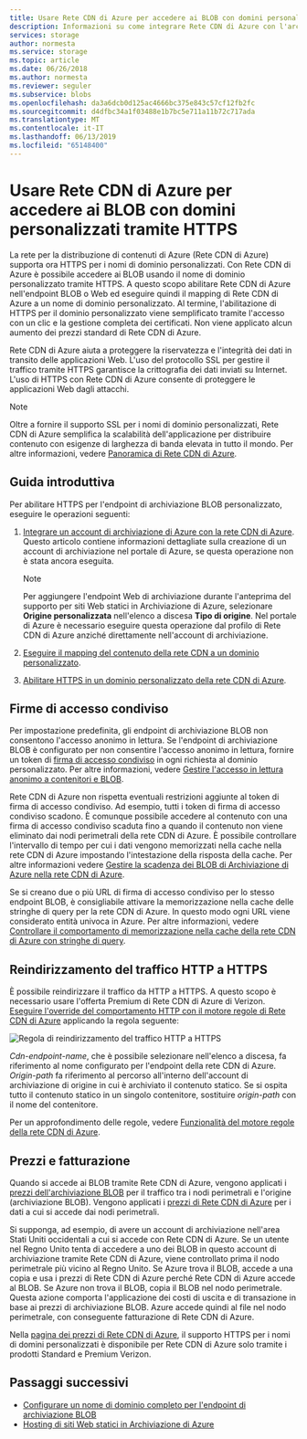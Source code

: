 ```yaml
---
title: Usare Rete CDN di Azure per accedere ai BLOB con domini personalizzati tramite HTTPS
description: Informazioni su come integrare Rete CDN di Azure con l'archiviazione BLOB per accedere ai BLOB con domini personalizzati tramite HTTPS
services: storage
author: normesta
ms.service: storage
ms.topic: article
ms.date: 06/26/2018
ms.author: normesta
ms.reviewer: seguler
ms.subservice: blobs
ms.openlocfilehash: da3a6dcb0d125ac4666bc375e843c57cf12fb2fc
ms.sourcegitcommit: d4dfbc34a1f03488e1b7bc5e711a11b72c717ada
ms.translationtype: MT
ms.contentlocale: it-IT
ms.lasthandoff: 06/13/2019
ms.locfileid: "65148400"
---
```

# <a name="use-azure-cdn-to-access-blobs-with-custom-domains-over-https"></a>Usare Rete CDN di Azure per accedere ai BLOB con domini personalizzati tramite HTTPS

La rete per la distribuzione di contenuti di Azure (Rete CDN di Azure) supporta ora HTTPS per i nomi di dominio personalizzati. Con Rete CDN di Azure è possibile accedere ai BLOB usando il nome di dominio personalizzato tramite HTTPS. A questo scopo abilitare Rete CDN di Azure nell'endpoint BLOB o Web ed eseguire quindi il mapping di Rete CDN di Azure a un nome di dominio personalizzato. Al termine, l'abilitazione di HTTPS per il dominio personalizzato viene semplificato tramite l'accesso con un clic e la gestione completa dei certificati. Non viene applicato alcun aumento dei prezzi standard di Rete CDN di Azure.

Rete CDN di Azure aiuta a proteggere la riservatezza e l'integrità dei dati in transito delle applicazioni Web. L'uso del protocollo SSL per gestire il traffico tramite HTTPS garantisce la crittografia dei dati inviati su Internet. L'uso di HTTPS con Rete CDN di Azure consente di proteggere le applicazioni Web dagli attacchi.

> [!NOTE]  
> Oltre a fornire il supporto SSL per i nomi di dominio personalizzati, Rete CDN di Azure semplifica la scalabilità dell'applicazione per distribuire contenuto con esigenze di larghezza di banda elevata in tutto il mondo. Per altre informazioni, vedere [Panoramica di Rete CDN di Azure](../../cdn/cdn-overview.md).

## <a name="quickstart"></a>Guida introduttiva

Per abilitare HTTPS per l'endpoint di archiviazione BLOB personalizzato, eseguire le operazioni seguenti:

1.  [Integrare un account di archiviazione di Azure con la rete CDN di Azure](../../cdn/cdn-create-a-storage-account-with-cdn.md).  
    Questo articolo contiene informazioni dettagliate sulla creazione di un account di archiviazione nel portale di Azure, se questa operazione non è stata ancora eseguita.

    > [!NOTE]  
    > Per aggiungere l'endpoint Web di archiviazione durante l'anteprima del supporto per siti Web statici in Archiviazione di Azure, selezionare **Origine personalizzata** nell'elenco a discesa **Tipo di origine**. Nel portale di Azure è necessario eseguire questa operazione dal profilo di Rete CDN di Azure anziché direttamente nell'account di archiviazione.

2.  [Eseguire il mapping del contenuto della rete CDN a un dominio personalizzato](../../cdn/cdn-map-content-to-custom-domain.md).

3.  [Abilitare HTTPS in un dominio personalizzato della rete CDN di Azure](../../cdn/cdn-custom-ssl.md).

## <a name="shared-access-signatures"></a>Firme di accesso condiviso

Per impostazione predefinita, gli endpoint di archiviazione BLOB non consentono l'accesso anonimo in lettura. Se l'endpoint di archiviazione BLOB è configurato per non consentire l'accesso anonimo in lettura, fornire un token di [firma di accesso condiviso](../common/storage-dotnet-shared-access-signature-part-1.md?toc=%2fazure%2fstorage%2fblobs%2ftoc.json) in ogni richiesta al dominio personalizzato. Per altre informazioni, vedere [Gestire l'accesso in lettura anonimo a contenitori e BLOB](storage-manage-access-to-resources.md).

Rete CDN di Azure non rispetta eventuali restrizioni aggiunte al token di firma di accesso condiviso. Ad esempio, tutti i token di firma di accesso condiviso scadono. È comunque possibile accedere al contenuto con una firma di accesso condiviso scaduta fino a quando il contenuto non viene eliminato dai nodi perimetrali della rete CDN di Azure. È possibile controllare l'intervallo di tempo per cui i dati vengono memorizzati nella cache nella rete CDN di Azure impostando l'intestazione della risposta della cache. Per altre informazioni vedere [Gestire la scadenza dei BLOB di Archiviazione di Azure nella rete CDN di Azure](../../cdn/cdn-manage-expiration-of-blob-content.md).

Se si creano due o più URL di firma di accesso condiviso per lo stesso endpoint BLOB, è consigliabile attivare la memorizzazione nella cache delle stringhe di query per la rete CDN di Azure. In questo modo ogni URL viene considerato entità univoca in Azure. Per altre informazioni, vedere [Controllare il comportamento di memorizzazione nella cache della rete CDN di Azure con stringhe di query](../../cdn/cdn-query-string.md).

## <a name="http-to-https-redirection"></a>Reindirizzamento del traffico HTTP a HTTPS

È possibile reindirizzare il traffico da HTTP a HTTPS. A questo scopo è necessario usare l'offerta Premium di Rete CDN di Azure di Verizon. [Eseguire l'override del comportamento HTTP con il motore regole di Rete CDN di Azure](../../cdn/cdn-rules-engine.md) applicando la regola seguente:

![Regola di reindirizzamento del traffico HTTP a HTTPS](./media/storage-https-custom-domain-cdn/redirect-to-https.png)

*Cdn-endpoint-name*, che è possibile selezionare nell'elenco a discesa, fa riferimento al nome configurato per l'endpoint della rete CDN di Azure. *Origin-path* fa riferimento al percorso all'interno dell'account di archiviazione di origine in cui è archiviato il contenuto statico. Se si ospita tutto il contenuto statico in un singolo contenitore, sostituire *origin-path* con il nome del contenitore.

Per un approfondimento delle regole, vedere [Funzionalità del motore regole della rete CDN di Azure](../../cdn/cdn-rules-engine-reference-features.md).

## <a name="pricing-and-billing"></a>Prezzi e fatturazione

Quando si accede ai BLOB tramite Rete CDN di Azure, vengono applicati i [prezzi dell'archiviazione BLOB](https://azure.microsoft.com/pricing/details/storage/blobs/) per il traffico tra i nodi perimetrali e l'origine (archiviazione BLOB). Vengono applicati i [prezzi di Rete CDN di Azure](https://azure.microsoft.com/pricing/details/cdn/) per i dati a cui si accede dai nodi perimetrali.

Si supponga, ad esempio, di avere un account di archiviazione nell'area Stati Uniti occidentali a cui si accede con Rete CDN di Azure. Se un utente nel Regno Unito tenta di accedere a uno dei BLOB in questo account di archiviazione tramite Rete CDN di Azure, viene controllato prima il nodo perimetrale più vicino al Regno Unito. Se Azure trova il BLOB, accede a una copia e usa i prezzi di Rete CDN di Azure perché Rete CDN di Azure accede al BLOB. Se Azure non trova il BLOB, copia il BLOB nel nodo perimetrale. Questa azione comporta l'applicazione dei costi di uscita e di transazione in base ai prezzi di archiviazione BLOB. Azure accede quindi al file nel nodo perimetrale, con conseguente fatturazione di Rete CDN di Azure.

Nella [pagina dei prezzi di Rete CDN di Azure](https://azure.microsoft.com/pricing/details/cdn/), il supporto HTTPS per i nomi di domini personalizzati è disponibile per Rete CDN di Azure solo tramite i prodotti Standard e Premium Verizon.

## <a name="next-steps"></a>Passaggi successivi

* [Configurare un nome di dominio completo per l'endpoint di archiviazione BLOB](storage-custom-domain-name.md)
* [Hosting di siti Web statici in Archiviazione di Azure](storage-blob-static-website.md)
